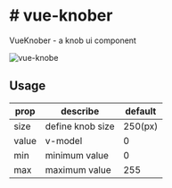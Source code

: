 # # vue-knober

VueKnober - a knob ui component

![vue-knobe](https://raw.githubusercontent.com/shiasn/vue-knober/master/docs/images/vue-knober.gif)

## Usage

| prop | describe | default |
| --- | --- | --- |
| size | define knob size | 250(px) |
| value | v-model | 0 |
| min | minimum value | 0 |
| max | maximum value | 255  |

